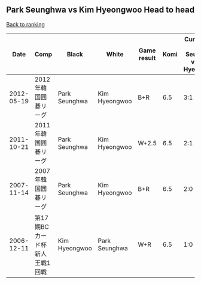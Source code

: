 ## Park Seunghwa vs Kim Hyeongwoo Head to head

[Back to ranking](../../index.md)




| **Date** | **Comp** | **Black** | **White** | **Game result** | **Komi** | **Cumulative Park Seunghwa vs Kim Hyeongwoo** | **Park Seunghwa streak** | **Kim Hyeongwoo streak** | 
| --- | --- | --- | --- | --- | --- | --- | --- | --- |
| 2012-05-19 | 2012年韓国囲碁リーグ | Park Seunghwa | Kim Hyeongwoo | B+R | 6.5 | 3:1 | 1 | 0 | 
| 2011-10-21 | 2011年韓国囲碁リーグ | Park Seunghwa | Kim Hyeongwoo | W+2.5 | 6.5 | 2:1 | 0 | 1 | 
| 2007-11-14 | 2007年韓国囲碁リーグ | Park Seunghwa | Kim Hyeongwoo | B+R | 6.5 | 2:0 | 2 | 0 | 
| 2006-12-11 | 第17期BCカード杯新人王戦1回戦 | Kim Hyeongwoo | Park Seunghwa | W+R | 6.5 | 1:0 | 1 | 0 |




